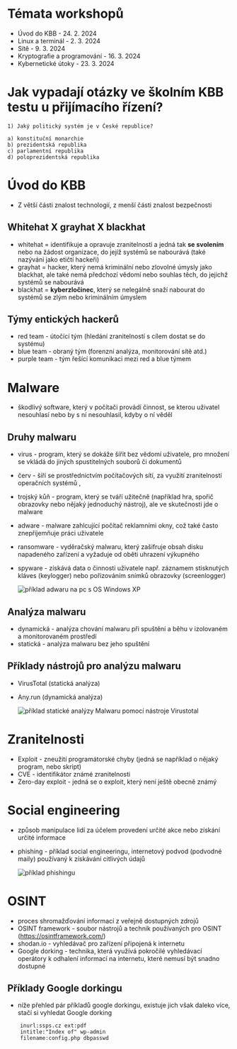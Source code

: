 # Témata workshopů
- Úvod do KBB - 24. 2. 2024
- Linux a terminál - 2. 3. 2024
- Sítě - 9. 3. 2024
- Kryptografie a programování - 16. 3. 2024
- Kybernetické útoky - 23. 3. 2024



# Jak vypadají otázky ve školním KBB testu u přijímacího řízení?
```
1) Jaký politický systém je v České republice?

a) konstituční monarchie
b) prezidentská republika
c) parlamentní republika
d) poloprezidentská republika
```



# Úvod do KBB
- Z větší části znalost technologií, z menší části znalost bezpečnosti
## Whitehat X grayhat X blackhat
- whitehat = identifikuje a opravuje zranitelnosti a jedná tak **se svolením** nebo na žádost organizace, do jejíž systémů se nabourává (také nazýváni jako etičtí hackeři)
- grayhat = hacker, který nemá kriminální nebo zlovolné úmysly jako blackhat, ale také nemá předchozí vědomí nebo souhlas těch, do jejichž systémů se nabourává
- blackhat = **kyberzločinec**, který se nelegálně snaží nabourat do systémů se zlým nebo kriminálním úmyslem
## Týmy entických hackerů
- red team - útočící tým (hledání zranitelností s cílem dostat se do systému)
- blue team - obraný tým (forenzní analýza, monitorování sítě atd.)
- purple team - tým řešící komunikaci mezi red a blue týmem



# Malware
- škodlivý software, který v počítači provádí činnost, se kterou uživatel nesouhlasí nebo by s ní nesouhlasil, kdyby o ní věděl
## Druhy malwaru
- virus - program, který se dokáže šířit bez vědomí uživatele, pro množení se vkládá do jiných spustitelných souborů či dokumentů
- červ - šíří se prostřednictvím počítačových sítí, za využití zranitelností operačních systémů ,
- trojský kůň - program, který se tváří užitečně (například hra, spořič obrazovky nebo nějaký jednoduchý nástroj), ale ve skutečnosti jde o malware
- adware - malware zahlcující počítač reklamními okny, což také často znepříjemňuje práci uživatele
- ransomware - vyděračský malwaru, který zašifruje obsah disku napadeného zařízení a vyžaduje od oběti uhrazení výkupného 
- spyware - získává data o činnosti uživatele např. záznamem stisknutých kláves (keylogger) nebo pořizováním snímků obrazovky (screenlogger) 

    ![příklad adwaru na pc s OS Windows XP](https://cdn.ttgtmedia.com/rms/onlineImages/security-adware_mobile.jpg)

## Analýza malwaru
- dynamická - analýza chování malwaru při spuštění a běhu v izolovaném a monitorovaném prostředí
- statická - analýza malwaru bez jeho spuštění
## Příklady nástrojů pro analýzu malwaru
- VirusTotal (statická analýza)
- Any.run (dynamická analýza)

    ![příklad statické analýzy Malwaru pomocí nástroje Virustotal](image.png)



# Zranitelnosti
- Exploit - zneužití programátorské chyby (jedná se například o nějaký program, nebo skript)
- CVE - identifikátor známé zranitelnosti
- Zero-day exploit - jedná se o exploit, který není ještě obecně známý



# Social engineering
- způsob manipulace lidí za účelem provedení určité akce nebo získání určité informace
- phishing - příklad social engineeringu, internetový podvod (podvodné maily) používaný k získávání citlivých údajů

    ![příklad phishingu](https://academy.avast.com/hs-fs/hubfs/New_Avast_Academy/how_to_spot_amazon_phishing_emails_academy/img-01.png?width=1303&name=img-01.png)


# OSINT
- proces shromažďování informací z veřejně dostupných zdrojů 
- OSINT framework - soubor nástrojů a technik používaných pro OSINT (https://osintframework.com/)
- shodan.io - vyhledávač pro zařízení připojená k internetu
- Google dorking - technika, která využívá pokročilé vyhledávací operátory k odhalení informací na internetu, které nemusí být snadno dostupné
## Příklady Google dorkingu
- níže přehled pár příkladů google dorkingu, existuje jich však daleko více, stačí si vyhledat Google dorking
```
	inurl:ssps.cz ext:pdf
    intitle:"Index of" wp-admin
    filename:config.php dbpasswd
```